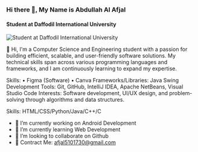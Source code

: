 ### Hi there 👋,  My Name is Abdullah Al Afjal
#### Student at Daffodil International University
![Student at Daffodil International University](https://media.licdn.com/dms/image/v2/D5616AQEt-5QmZg98qQ/profile-displaybackgroundimage-shrink_350_1400/profile-displaybackgroundimage-shrink_350_1400/0/1727945812920?e=1733356800&v=beta&t=6WxB9PKunFqcy2L4dPdAvfplLTn4Zi9o5RNL1LAzb-0)

👋 Hi, I'm a Computer Science and Engineering student with a passion for building efficient, scalable, and user-friendly software solutions. My technical skills span across various programming languages and frameworks, and I am continuously learning to expand my expertise.

Skills:
• Figma (Software) • Canva
Frameworks/Libraries: Java Swing
Development Tools: Git, GitHub, IntelliJ IDEA, Apache NetBeans, Visual Studio Code
Interests: Software development, UI/UX design, and problem-solving through algorithms and data structures.


Skills: HTML/CSS/Python/Java/C++/C

- 🔭 I’m currently working on Android Development  
- 🌱 I’m currently learning Web Development 
- 👯 I’m looking to collaborate on Github 
- 👯 Contract Me: afjal5101730@gmail.com


